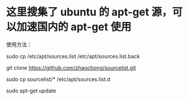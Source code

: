 # 这里搜集了 ubuntu 的 apt-get 源，可以加速国内的 apt-get 使用
使用方法：

sudo cp /etc/apt/sources.list /etc/apt/sources.list.back

git clone https://github.com/zhaochong/sourcelist.git 

sudo cp sourcelist/* /etc/apt/sources.list.d

sudo apt-get update


